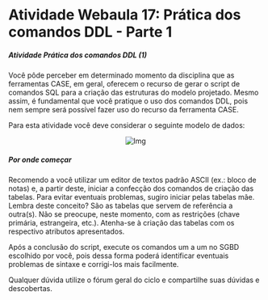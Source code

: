 # Atividade Webaula 17: Prática dos comandos DDL - Parte 1
##### Atividade Prática dos comandos DDL (1)

Você pôde perceber em determinado momento da disciplina que as ferramentas CASE, em geral, oferecem o recurso de gerar o script de comandos SQL para a criação das estruturas do modelo projetado. Mesmo assim, é fundamental que você pratique o uso dos comandos DDL, pois nem sempre será possível fazer uso do recurso da ferramenta CASE.

Para esta atividade você deve considerar o seguinte modelo de dados:
<div style="text-align:center;">
    <img src="https://ava3.furb.br/pluginfile.php/519554/mod_assign/intro/MER_exercicios_SQL%28webaula17%29.png" alt="Img">
</div>

##### Por onde começar
Recomendo a você utilizar um editor de textos padrão ASCII (ex.: bloco de notas) e, a partir deste, iniciar a confecção dos comandos de criação das tabelas. Para evitar eventuais problemas, sugiro iniciar pelas tabelas mãe. Lembra deste conceito? São as tabelas que servem de referência a outra(s). Não se preocupe, neste momento, com as restrições (chave primária, estrangeira, etc.). Atenha-se à criação das tabelas com os respectivo atributos apresentados. 

Após a conclusão do script, execute os comandos um a um no SGBD escolhido por você, pois dessa forma poderá identificar eventuais problemas de sintaxe e corrigi-los mais facilmente. 

Qualquer dúvida utilize o fórum geral do ciclo e compartilhe suas dúvidas e descobertas.


